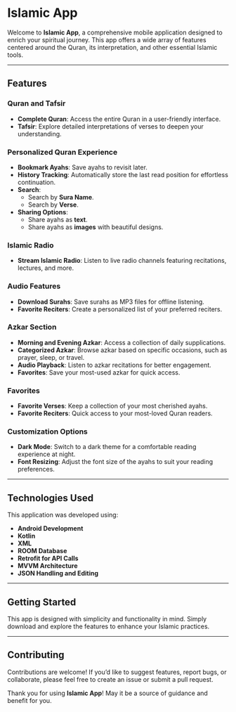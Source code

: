 # Islamic App

Welcome to **Islamic App**, a comprehensive mobile application designed to enrich your spiritual journey. This app offers a wide array of features centered around the Quran, its interpretation, and other essential Islamic tools. 

---

## Features

### Quran and Tafsir
- **Complete Quran**: Access the entire Quran in a user-friendly interface.
- **Tafsir**: Explore detailed interpretations of verses to deepen your understanding.

### Personalized Quran Experience
- **Bookmark Ayahs**: Save ayahs to revisit later.
- **History Tracking**: Automatically store the last read position for effortless continuation.
- **Search**:
  - Search by **Sura Name**.
  - Search by **Verse**.
- **Sharing Options**:
  - Share ayahs as **text**.
  - Share ayahs as **images** with beautiful designs.

### Islamic Radio
- **Stream Islamic Radio**: Listen to live radio channels featuring recitations, lectures, and more.

### Audio Features
- **Download Surahs**: Save surahs as MP3 files for offline listening.
- **Favorite Reciters**: Create a personalized list of your preferred reciters.

### Azkar Section
- **Morning and Evening Azkar**: Access a collection of daily supplications.
- **Categorized Azkar**: Browse azkar based on specific occasions, such as prayer, sleep, or travel.
- **Audio Playback**: Listen to azkar recitations for better engagement.
- **Favorites**: Save your most-used azkar for quick access.

### Favorites
- **Favorite Verses**: Keep a collection of your most cherished ayahs.
- **Favorite Reciters**: Quick access to your most-loved Quran readers.

### Customization Options
- **Dark Mode**: Switch to a dark theme for a comfortable reading experience at night.
- **Font Resizing**: Adjust the font size of the ayahs to suit your reading preferences.

---

## Technologies Used
This application was developed using:
- **Android Development**
- **Kotlin**
- **XML**
- **ROOM Database**
- **Retrofit for API Calls**
- **MVVM Architecture**
- **JSON Handling and Editing**

---

## Getting Started
This app is designed with simplicity and functionality in mind. Simply download and explore the features to enhance your Islamic practices.

---

## Contributing
Contributions are welcome! If you’d like to suggest features, report bugs, or collaborate, please feel free to create an issue or submit a pull request.



Thank you for using **Islamic App**! May it be a source of guidance and benefit for you.



